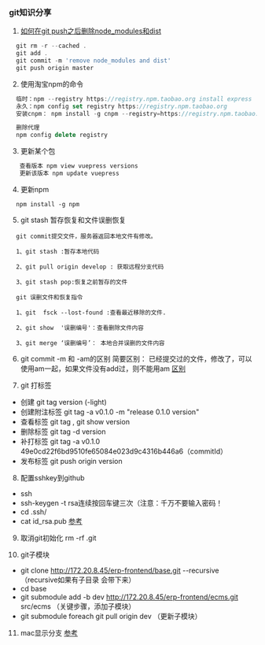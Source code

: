 
### git知识分享

1. [如何在git push之后删除node_modules和dist](https://blog.csdn.net/yisimo/article/details/80341615)
```js
  git rm -r --cached .
  git add .
  git commit -m 'remove node_modules and dist'
  git push origin master
```
2. 使用淘宝npm的命令
```js
  临时：npm --registry https://registry.npm.taobao.org install express    
  永久：npm config set registry https://registry.npm.taobao.org
  安装cnpm： npm install -g cnpm --registry=https://registry.npm.taobao.org

  删除代理
  npm config delete registry

```
  
3. 更新某个包
```js
   查看版本 npm view vuepress versions  
   更新该版本 npm update vuepress
```
4. 更新npm
```
  npm install -g npm
```

5. git stash 暂存恢复和文件误删恢复
```
  git commit提交文件，服务器返回本地文件有修改。

  1、git stash :暂存本地代码

  2、git pull origin develop : 获取远程分支代码

  3、git stash pop:恢复之前暂存的文件

  git 误删文件和恢复指令

  1、git  fsck --lost-found :查看最近移除的文件.

  2、git show  '误删编号'：查看删除文件内容

  3、git merge ‘误删编号’： 本地合并误删的文件内容
  ```

  6. git commit -m 和 -am的区别
  简要区别： 已经提交过的文件，修改了，可以使用am一起，如果文件没有add过，则不能用am
  [区别](https://www.cnblogs.com/xiaohuochai/p/6664451.html)

  7. git 打标签
  - 创建 git tag version (-light) 
  - 创建附注标签 git tag -a v0.1.0 -m "release 0.1.0 version"
  - 查看标签 git tag , git show version 
  - 删除标签 git tag -d version
  - 补打标签 git tag -a v0.1.0 49e0cd22f6bd9510fe65084e023d9c4316b446a6（commitId）
  - 发布标签 git push origin version

8. 配置sshkey到github
  - ssh
  - ssh-keygen -t rsa连续按回车键三次（注意：千万不要输入密码！
  - cd .ssh/
  - cat id_rsa.pub
[参考](https://blog.csdn.net/gulingfengze/article/details/69665223)

9. 取消git初始化
rm -rf .git

10. git子模块

- git clone http://172.20.8.45/erp-frontend/base.git --recursive （recursive如果有子目录 会带下来）
- cd base
- git submodule add -b dev http://172.20.8.45/erp-frontend/ecms.git src/ecms （关键步骤，添加子模块）
- git submodule foreach git pull origin dev （更新子模块）

11. mac显示分支
[参考](https://www.jianshu.com/p/9f64abc94d45)